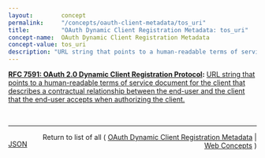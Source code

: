 ```yaml
---
layout:        concept
permalink:     "/concepts/oauth-client-metadata/tos_uri"
title:         "OAuth Dynamic Client Registration Metadata: tos_uri"
concept-name:  OAuth Dynamic Client Registration Metadata
concept-value: tos_uri
description: "URL string that points to a human-readable terms of service document for the client that describes a contractual relationship between the end-user and the client that the end-user accepts when authorizing the client."
---
```


**[RFC 7591: OAuth 2.0 Dynamic Client Registration Protocol](/specs/IETF/RFC/7591 "This specification defines mechanisms for dynamically registering OAuth 2.0 clients with authorization servers. Registration requests send a set of desired client metadata values to the authorization server. The resulting registration responses return a client identifier to use at the authorization server and the client metadata values registered for the client. The client can then use this registration information to communicate with the authorization server using the OAuth 2.0 protocol. This specification also defines a set of common client metadata fields and values for clients to use during registration."):** [URL string that points to a human-readable terms of service document for the client that describes a contractual relationship between the end-user and the client that the end-user accepts when authorizing the client.](http://tools.ietf.org/html/rfc7591#section-2 "Read documentation for OAuth Dynamic Client Registration Metadata &#34;tos_uri&#34;")

<br/>
<hr/>

<p style="float : left"><a href="./tos_uri.json" title="JSON representing this particular Web Concept value">JSON</a></p>
<p style="text-align: right">Return to list of all ( <a href="../oauth-client-metadata/">OAuth Dynamic Client Registration Metadata</a> | <a href="../">Web Concepts</a> )</p>
